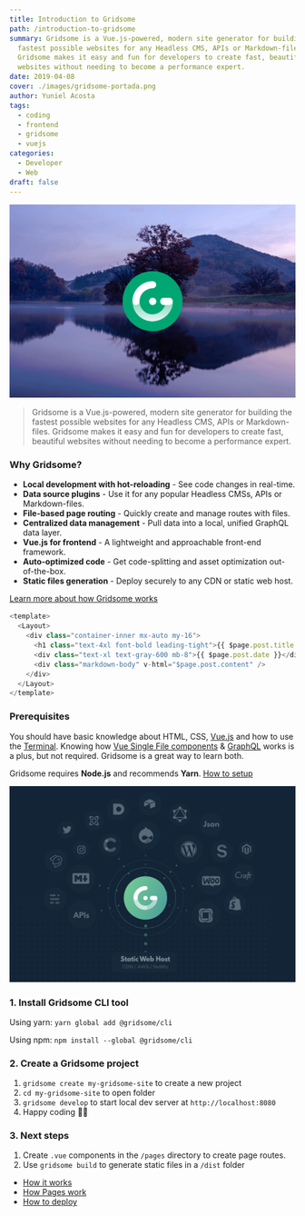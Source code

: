 ```yaml
---
title: Introduction to Gridsome
path: /introduction-to-gridsome
summary: Gridsome is a Vue.js-powered, modern site generator for building the
  fastest possible websites for any Headless CMS, APIs or Markdown-files.
  Gridsome makes it easy and fun for developers to create fast, beautiful
  websites without needing to become a performance expert.
date: 2019-04-08
cover: ./images/gridsome-portada.png
author: Yuniel Acosta
tags:
  - coding
  - frontend
  - gridsome
  - vuejs
categories:
  - Developer
  - Web
draft: false
---
```


![background](./images/gridsome-portada.png)

> Gridsome is a Vue.js-powered, modern site generator for building the fastest possible websites for any Headless CMS, APIs or Markdown-files. Gridsome makes it easy and fun for developers to create fast, beautiful websites without needing to become a performance expert.

### Why Gridsome?

- **Local development with hot-reloading** - See code changes in real-time.
- **Data source plugins** - Use it for any popular Headless CMSs, APIs or Markdown-files.
- **File-based page routing** - Quickly create and manage routes with files.
- **Centralized data management** - Pull data into a local, unified GraphQL data layer.
- **Vue.js for frontend** - A lightweight and approachable front-end framework.
- **Auto-optimized code** - Get code-splitting and asset optimization out-of-the-box.
- **Static files generation** - Deploy securely to any CDN or static web host.

[Learn more about how Gridsome works](https://gridsome.org/docs/#how-it-works)

```js
<template>
  <Layout>
    <div class="container-inner mx-auto my-16">
      <h1 class="text-4xl font-bold leading-tight">{{ $page.post.title }}</h1>
      <div class="text-xl text-gray-600 mb-8">{{ $page.post.date }}</div>
      <div class="markdown-body" v-html="$page.post.content" />
    </div>
  </Layout>
</template>
```


### Prerequisites
You should have basic knowledge about HTML, CSS, [Vue.js](https://vuejs.org) and how to use the [Terminal](https://www.linode.com/docs/tools-reference/tools/using-the-terminal/). Knowing how [Vue Single File components](https://vuejs.org/v2/guide/single-file-components.html) & [GraphQL](https://www.graphql.com/) works is a plus, but not required. Gridsome is a great way to learn both.

Gridsome requires **Node.js** and recommends **Yarn**. [How to setup](https://gridsome.org/docs/#prerequisites)

![background](./images/gridsome-stack.png)

### 1. Install Gridsome CLI tool

Using yarn:
`yarn global add @gridsome/cli`

Using npm:
`npm install --global @gridsome/cli`

### 2. Create a Gridsome project

1. `gridsome create my-gridsome-site` to create a new project </li>
2. `cd my-gridsome-site` to open folder
3. `gridsome develop` to start local dev server at `http://localhost:8080`
4. Happy coding 🎉🙌

### 3. Next steps

1. Create `.vue` components in the `/pages` directory to create page routes.
2. Use `gridsome build` to generate static files in a `/dist` folder


- [How it works](https://gridsome.org/docs/#how-it-works)
- [How Pages work](https://gridsome.org/docs/pages/)
- [How to deploy](https://gridsome.org/docs/deployment/)
